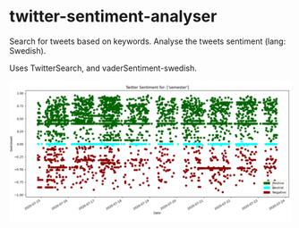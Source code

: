# twitter-sentiment-analyser

Search for tweets based on keywords. Analyse the tweets sentiment (lang: Swedish).

Uses TwitterSearch, and vaderSentiment-swedish.



![Screenshot](twitter-sentiment.png)
